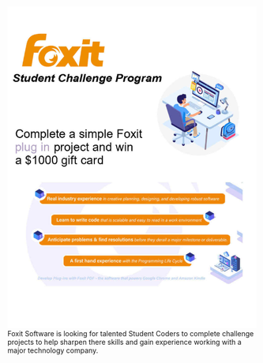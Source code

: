 ![Alt Text](/images/ChallengePage.jpg)
Foxit Software is looking for talented Student Coders to complete challenge projects to help sharpen there skills and gain experience working with a major technology company.
